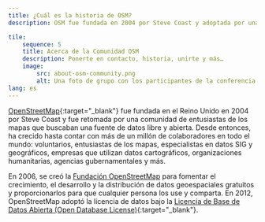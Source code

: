 ```yaml
---
title: ¿Cuál es la historia de OSM?
description: OSM fue fundada en 2004 por Steve Coast y adoptada por una comunidad de entusiastas que querían un sistema de datos gratuito y de código abierto.

tile:
    sequence: 5
    title: Acerca de la Comunidad OSM
    description: Ponerte en contacto, historia, unirte y más…
    image:
        src: about-osm-community.png
        alt: Una foto de grupo con los participantes de la conferencia SotM de EE. UU.
lang: es
---
```


[OpenStreetMap](https://openstreetmap.org){:target="_blank"} fue fundada en el Reino Unido en 2004 por Steve Coast y fue retomada por una comunidad de entusiastas de los mapas que buscaban una fuente de datos libre y abierta. Desde entonces, ha crecido hasta contar con más de un millón de colaboradores en todo el mundo: voluntarios, entusiastas de los mapas, especialistas en datos SIG y geográficos, empresas que utilizan datos cartográficos, organizaciones humanitarias, agencias gubernamentales y más.

En 2006, se creó la [Fundación OpenStreetMap](/about-osm-community/osm-foundation.md) para fomentar el crecimiento, el desarrollo y la distribución de datos geoespaciales gratuitos y proporcionarlos para que cualquier persona los use y comparta. En 2012, OpenStreetMap adoptó la licencia de datos bajo la [Licencia de Base de Datos Abierta (Open Database License)](https://wiki.osmfoundation.org/wiki/Licence){:target="_blank"}.
